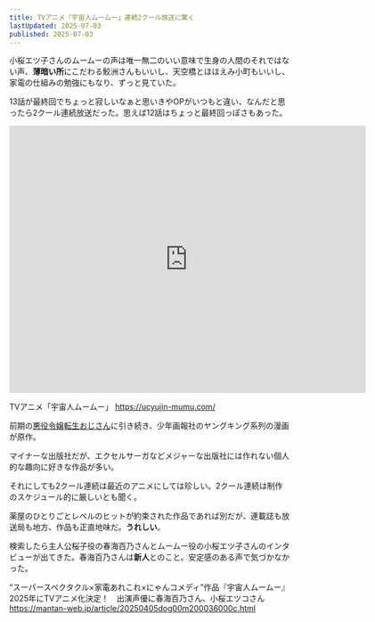 ```yaml
---
title: TVアニメ「宇宙人ムームー」連続2クール放送に驚く
lastUpdated: 2025-07-03 
published: 2025-07-03
---
```


小桜エツ子さんのムームーの声は唯一無二のいい意味で生身の人間のそれではない声、**薄暗い所**にこだわる鮫洲さんもいいし、天空橋とほほえみ小町もいいし、家電の仕組みの勉強にもなり、ずっと見ていた。

13話が最終回でちょっと寂しいなぁと思いきやOPがいつもと違い、なんだと思ったら2クール連続放送だった。思えば12話はちょっと最終回っぽさもあった。

<iframe width="640" height="480" src="https://www.youtube.com/embed/2PwcqtEZ2-4" title="TVアニメ「宇宙人ムームー」新PV｜TVアニメ「宇宙人ムームー」が第2クール突入！！" frameborder="0" allow="accelerometer; autoplay; clipboard-write; encrypted-media; gyroscope; picture-in-picture; web-share" referrerpolicy="strict-origin-when-cross-origin" allowfullscreen></iframe>


TVアニメ「宇宙人ムームー」
https://ucyujin-mumu.com/

前期の[悪役令嬢転生おじさん](https://tensei-ojisan.com/)に引き続き、少年画報社のヤングキング系列の漫画が原作。

マイナーな出版社だが、エクセルサーガなどメジャーな出版社には作れない個人的な趣向に好きな作品が多い。

それにしても2クール連続は最近のアニメにしては珍しい。2クール連続は制作のスケジュール的に厳しいとも聞く。

薬屋のひとりごとレベルのヒットが約束された作品であれば別だが、連載誌も放送局も地方、作品も正直地味だ。**うれしい**。

検索したら主人公桜子役の春海百乃さんとムームー役の小桜エツ子さんのインタビューが出てきた。春海百乃さんは**新人**とのこと。安定感のある声で気づかなかった。


“スーパースペクタクル×家電あれこれ×にゃんコメディ”作品『宇宙人ムームー』2025年にTVアニメ化決定！　出演声優に春海百乃さん、小桜エツコさん
https://mantan-web.jp/article/20250405dog00m200036000c.html

